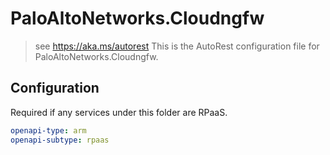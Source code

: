 # PaloAltoNetworks.Cloudngfw

> see https://aka.ms/autorest
> This is the AutoRest configuration file for PaloAltoNetworks.Cloudngfw.

## Configuration

Required if any services under this folder are RPaaS.

```yaml
openapi-type: arm
openapi-subtype: rpaas
```
